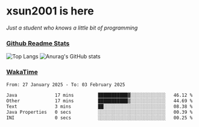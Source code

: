 # xsun2001 is here

*Just a student who knows a little bit of programming*

### [Github Readme Stats](https://github.com/anuraghazra/github-readme-stats)

![Top Langs](https://github-readme-stats.vercel.app/api/top-langs/?username=xsun2001&layout=compact&theme=radical) ![Anurag's GitHub stats](https://github-readme-stats.vercel.app/api?username=xsun2001&show_icons=true&theme=radical)

### [WakaTime](https://wakatime.com)

<!--START_SECTION:waka-->

```txt
From: 27 January 2025 - To: 03 February 2025

Java              17 mins         ███████████▓░░░░░░░░░░░░░   46.12 %
Other             17 mins         ███████████▒░░░░░░░░░░░░░   44.69 %
Text              3 mins          ██░░░░░░░░░░░░░░░░░░░░░░░   08.38 %
Java Properties   0 secs          ░░░░░░░░░░░░░░░░░░░░░░░░░   00.39 %
INI               0 secs          ░░░░░░░░░░░░░░░░░░░░░░░░░   00.25 %
```

<!--END_SECTION:waka-->
